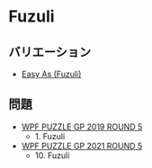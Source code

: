 # Fuzuli

## バリエーション
- [Easy As (Fuzuli)](easyas_fuzuli.md)

## 問題
- [WPF PUZZLE GP 2019 ROUND 5](../questions/wpfpgp2019_5.md)
	- 1\. Fuzuli
- [WPF PUZZLE GP 2021 ROUND 5](../questions/wpfpgp2021_5.md)
	- 10\. Fuzuli
